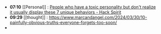 - **07:10** [[Personal]] :  [People who have a toxic personality but don't realize it usually display these 7 unique behaviors - Hack Spirit](https://hackspirit.com/people-who-have-a-toxic-personality-but-dont-realize-it-usually-display-these-unique-behaviors/)
- **09:29** [[thought]] :  https://www.marcandangel.com/2024/03/30/10-painfully-obvious-truths-everyone-forgets-too-soon/
-